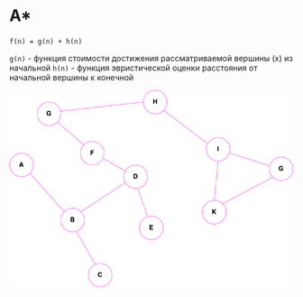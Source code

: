 # A*

`f(n) = g(n) + h(n)`

`g(n)` - функция стоимости достижения рассматриваемой вершины (x) из начальной
`h(n)` - функция эвристической оценки расстояния от начальной вершины к конечной

<img src="src/assets/A-star.png">
